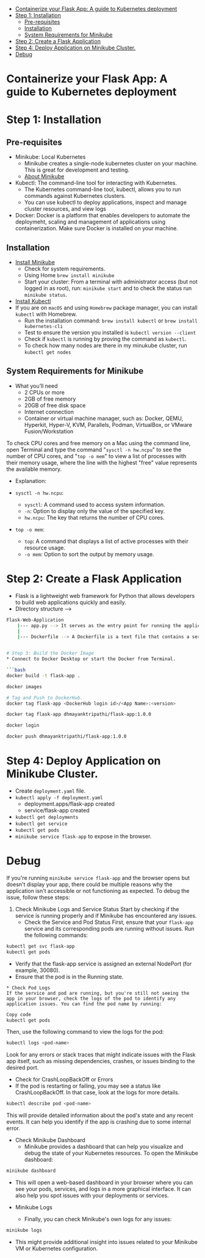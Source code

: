 - [Containerize your Flask App: A guide to Kubernetes deployment](#containerize-your-flask-app-a-guide-to-kubernetes-deployment)
- [Step 1: Installation](#step-1-installation)
  - [Pre-requisites](#pre-requisites)
  - [Installation](#installation)
  - [System Requirements for Minikube](#system-requirements-for-minikube)
- [Step 2: Create a Flask Application](#step-2-create-a-flask-application)
- [Step 4: Deploy Application on Minikube Cluster.](#step-4-deploy-application-on-minikube-cluster)
- [Debug](#debug)


# Containerize your Flask App: A guide to Kubernetes deployment

# Step 1: Installation

## Pre-requisites
* Minikube: Local Kubernetes
  * Minikube creates a single-node kubernetes cluster on your machine. This is great for development and testing.
  * [About Minikube](https://minikube.sigs.k8s.io/docs/start/?arch=%2Fmacos%2Farm64%2Fstable%2Fbinary+download )
* Kubectl: The command-line tool for interacting with Kubernetes.
  * The Kubernetes command-line tool, kubectl, allows you to run commands against Kubernetes clusters. 
  * You can use kubectl to deploy applications, inspect and manage cluster resources, and view logs
* Docker: Docker is a platform that enables developers to automate the deploymeht, scaling and management of applications using containerization. Make sure Docker is installed on your machine.

## Installation
* [Install Minikube](https://minikube.sigs.k8s.io/docs/start/?arch=%2Fmacos%2Farm64%2Fstable%2Fbinary+download)
  * Check for system requirements.
  * Using Home `brew install minikube`
  * Start your cluster: From a terminal with administrator access (but not logged in as root), run: `minikube start` and to check the status run `minikube status`.
* [Install Kubectl](https://kubernetes.io/docs/tasks/tools/)
* If you are on `macOS` and using `Homebrew` package manager, you can install `kubectl` with Homebrew.
  * Run the installation command:
`brew install kubectl`
or
`brew install kubernetes-cli`
  * Test to ensure the version you installed is 
`kubectl version --client`
  * Check if `kubectl` is running by proving the command as `kubectl`.
  * To check how many nodes are there in my minukube cluster, run `kubectl get nodes`

## System Requirements for Minikube
* What you’ll need
  * 2 CPUs or more
  * 2GB of free memory
  * 20GB of free disk space
  * Internet connection
  * Container or virtual machine manager, such as: Docker, QEMU, Hyperkit, Hyper-V, KVM, Parallels, Podman, VirtualBox, or VMware Fusion/Workstation

To check CPU cores and free memory on a Mac using the command line, open Terminal and type the command "`sysctl -n hw.ncpu`" to see the number of CPU cores, and "`top -o mem`" to view a list of processes with their memory usage, where the line with the highest "free" value represents the available memory. 

* Explanation:
* `sysctl -n hw.ncpu`:
  * `sysctl`: A command used to access system information. 
  * `-n`: Option to display only the value of the specified key. 
  * `hw.ncpu`: The key that returns the number of CPU cores. 

* `top -o mem`:
  * `top`: A command that displays a list of active processes with their resource usage. 
  * `-o mem`: Option to sort the output by memory usage.


# Step 2: Create a Flask Application
* Flask is a lightweight web framework for Python that allows developers to build web applications quickly and easily.
* DIrectory structure --> 
```bash
Flask-Web-Application
    |--- app.py --> It serves as the entry point for running the application. When you execute "python app.py", it initializes and starts the web server.
    |
    |--- Dockerfile --> A Dockerfile is a text file that contains a series of instructions used to build a Docker Image. It defines how to setup an application and its environment inside a container.


# Step 3: Build the Docker Image
* Connect to Docker Desktop or start the Docker from Terminal.

```bash
docker build -t flask-app .

docker images

# Tag and Push to DockerHub.
docker tag flask-app <DockerHub login id>/<App Name>:<version>

docker tag flask-app dhmayanktripathi/flask-app:1.0.0

docker login

docker push dhmayanktripathi/flask-app:1.0.0
```



# Step 4: Deploy Application on Minikube Cluster.
* Create `deployment.yaml` file.
* `kubectl apply -f deployment.yaml`
  * deployment.apps/flask-app created
  * service/flask-app created
* `kubectl get deployments`
* `kubectl get service`
* `kubectl get pods`
* `minikube service flask-app` to expose in the browser.

# Debug
If you're running `minikube service flask-app` and the browser opens but doesn't display your app, there could be multiple reasons why the application isn't accessible or not functioning as expected. To debug the issue, follow these steps:

1. Check Minikube Logs and Service Status
Start by checking if the service is running properly and if Minikube has encountered any issues.
   * Check the Service and Pod Status
    First, ensure that your `flask-app` service and its corresponding pods are running without issues. Run the following commands:
```bash
kubectl get svc flask-app
kubectl get pods
```
   * Verify that the flask-app service is assigned an external NodePort (for example, 30080).
   * Ensure that the pod is in the Running state.

    * Check Pod Logs
    If the service and pod are running, but you're still not seeing the app in your browser, check the logs of the pod to identify any application issues. You can find the pod name by running:
```bash
Copy code
kubectl get pods
```
Then, use the following command to view the logs for the pod:
```bash
kubectl logs <pod-name>
```
Look for any errors or stack traces that might indicate issues with the Flask app itself, such as missing dependencies, crashes, or issues binding to the desired port.

   * Check for CrashLoopBackOff or Errors
   * If the pod is restarting or failing, you may see a status like CrashLoopBackOff. In that case, look at the logs for more details.
```bash
kubectl describe pod <pod-name>
```
This will provide detailed information about the pod's state and any recent events. It can help you identify if the app is crashing due to some internal error.

* Check Minikube Dashboard
  * Minikube provides a dashboard that can help you visualize and debug the state of your Kubernetes resources. To open the Minikube dashboard:
```bash
minikube dashboard
```
  * This will open a web-based dashboard in your browser where you can see your pods, services, and logs in a more graphical interface. It can also help you spot issues with your deployments or services.

* Minikube Logs
  * Finally, you can check Minikube's own logs for any issues:
```bash
minikube logs
```
  * This might provide additional insight into issues related to your Minikube VM or Kubernetes configuration.